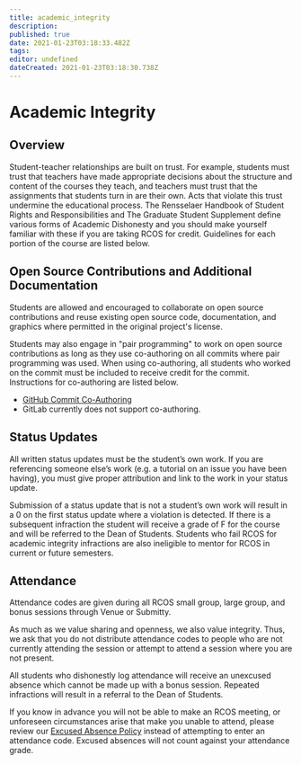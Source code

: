 ```yaml
---
title: academic_integrity
description: 
published: true
date: 2021-01-23T03:18:33.482Z
tags: 
editor: undefined
dateCreated: 2021-01-23T03:18:30.738Z
---
```


# Academic Integrity

## Overview
Student-teacher relationships are built on trust. For example, students must trust that teachers have made appropriate decisions about the structure and content of the courses they teach, and teachers must trust that the assignments that students turn in are their own. Acts that violate this trust undermine the educational process. The Rensselaer Handbook of Student Rights and Responsibilities and The Graduate Student Supplement define various forms of Academic Dishonesty and you should make yourself familiar with these if you are taking RCOS for credit. Guidelines for each portion of the course are listed below.

## Open Source Contributions and Additional Documentation
Students are allowed and encouraged to collaborate on open source contributions and reuse existing open source code, documentation, and graphics where permitted in the original project's license. 

Students may also engage in "pair programming" to work on open source contributions as long as they use co-authoring on all commits where pair programming was used. When using co-authoring, all students who worked on the commit must be included to receive credit for the commit. Instructions for co-authoring are listed below.
- [GitHub Commit Co-Authoring](https://help.github.com/articles/creating-a-commit-with-multiple-authors/)
- GitLab currently does not support co-authoring.


## Status Updates
All written status updates must be the student’s own work. If you are referencing someone else’s work (e.g. a tutorial on an issue you have been having), you must give proper attribution and link to the work in your status update.

Submission of a status update that is not a student’s own work will result in a 0 on the first status update where a violation is detected. If there is a subsequent infraction the student will receive a grade of F for the course and will be referred to the Dean of Students. Students who fail RCOS for academic integrity infractions are also ineligible to mentor for RCOS in current or future semesters.


## Attendance
Attendance codes are given during all RCOS small group, large group, and bonus sessions through Venue or Submitty. 

As much as we value sharing and openness, we also value integrity. Thus, we ask that you do not distribute attendance codes to people who are not currently attending the session or attempt to attend a session where you are not present. 

All students who dishonestly log attendance will receive an unexcused absence which cannot be made up with a bonus session. Repeated infractions will result in a referral to the Dean of Students.

If you know in advance you will not be able to make an RCOS meeting, or unforeseen circumstances arise that make you unable to attend, please review our [Excused Absence Policy](/grading/attendance?id=excused-absence-policy) instead of attempting to enter an attendance code. Excused absences will not count against your attendance grade.

